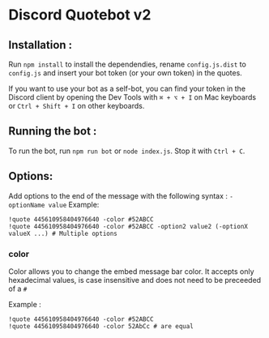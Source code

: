 # Discord Quotebot v2

## Installation :

Run `npm install` to install the dependendies, rename `config.js.dist` to `config.js` and insert your bot token (or your own token) in the quotes.

If you want to use your bot as a self-bot, you can find your token in the Discord client by opening the Dev Tools with `⌘ + ⌥ + I` on Mac keyboards or `Ctrl + Shift + I` on other keyboards.

## Running the bot :

To run the bot, run `npm run bot` or `node index.js`. Stop it with `Ctrl + C`.

## Options:

Add options to the end of the message with the following syntax : `-optionName value`
Example: 
```
!quote 445610958404976640 -color #52ABCC
!quote 445610958404976640 -color #52ABCC -option2 value2 (-optionX valueX ...) # Multiple options
```

### color

Color allows you to change the embed message bar color. It accepts only hexadecimal values, is case insensitive and does not need to be preceeded of a `#`

Example :
```
!quote 445610958404976640 -color #52ABCC
!quote 445610958404976640 -color 52AbCc # are equal
```